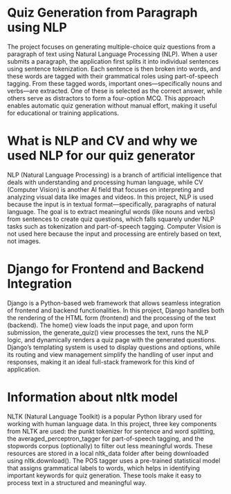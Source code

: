 # Quiz Generation from Paragraph using NLP
The project focuses on generating multiple-choice quiz questions from a paragraph of text using Natural Language Processing (NLP). When a user submits a paragraph, the application first splits it into individual sentences using sentence tokenization. Each sentence is then broken into words, and these words are tagged with their grammatical roles using part-of-speech tagging. From these tagged words, important ones—specifically nouns and verbs—are extracted. One of these is selected as the correct answer, while others serve as distractors to form a four-option MCQ. This approach enables automatic quiz generation without manual effort, making it useful for educational or training applications.

# What is NLP and CV and why we used NLP for our quiz generator
NLP (Natural Language Processing) is a branch of artificial intelligence that deals with understanding and processing human language, while CV (Computer Vision) is another AI field that focuses on interpreting and analyzing visual data like images and videos. In this project, NLP is used because the input is in textual format—specifically, paragraphs of natural language. The goal is to extract meaningful words (like nouns and verbs) from sentences to create quiz questions, which falls squarely under NLP tasks such as tokenization and part-of-speech tagging. Computer Vision is not used here because the input and processing are entirely based on text, not images.

# Django for Frontend and Backend Integration
Django is a Python-based web framework that allows seamless integration of frontend and backend functionalities. In this project, Django handles both the rendering of the HTML form (frontend) and the processing of the text (backend). The home() view loads the input page, and upon form submission, the generate_quiz() view processes the text, runs the NLP logic, and dynamically renders a quiz page with the generated questions. Django’s templating system is used to display questions and options, while its routing and view management simplify the handling of user input and responses, making it an ideal full-stack framework for this kind of application.

# Information about nltk model
NLTK (Natural Language Toolkit) is a popular Python library used for working with human language data. In this project, three key components from NLTK are used: the punkt tokenizer for sentence and word splitting, the averaged_perceptron_tagger for part-of-speech tagging, and the stopwords corpus (optionally) to filter out less meaningful words. These resources are stored in a local nltk_data folder after being downloaded using nltk.download(). The POS tagger uses a pre-trained statistical model that assigns grammatical labels to words, which helps in identifying important keywords for quiz generation. These tools make it easy to process text in a structured and meaningful way.

